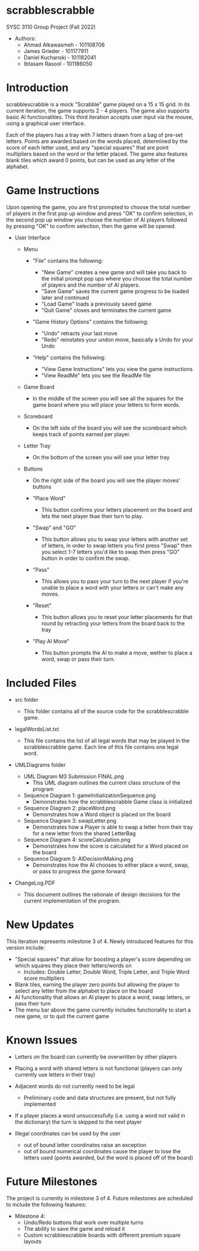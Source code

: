# scrabblescrabble
SYSC 3110 Group Project (Fall 2022)

- Authors:
	- Ahmad Alkawasmeh - 101108706
	- James Grieder - 101177911
	- Daniel Kuchanski - 101182041
	- Ibtasam Rasool - 101186050


# Introduction

scrabblescrabble is a mock "Scrabble" game played on a 15 x 15 grid.  In its current iteration, the game supports 2 - 4 players.  The game also supports basic AI functionalities.  This third iteration accepts user input via the mouse, using a graphical user interface.

Each of the players has a tray with 7 letters drawn from a bag of pre-set letters.  Points are awarded based on the words placed, determined by the score of each letter used, and any "special squares" that are point multipliers based on the word or the letter placed.  The game also features blank tiles which award 0 points, but can be used as any letter of the alphabet.


# Game Instructions

Upon opening the game, you are first prompted to choose the total number of players in the first pop up window and press "OK" to confirm selection, in the second pop up window you choose the number of AI players followed by pressing "OK" to confirm selection, then the game will be opened. 
- User Interface
	- Menu
		- "File" contains the following:
			- "New Game" creates a new game and will take you back to the initial prompt pop ups where you choose the total number of players and the 			     number of AI players.
			- "Save Game" saves the current game progress to be loaded later and continued
			- "Load Game" loads a previously saved game
			- "Quit Game" closes and terminates the current game
			
		- "Game History Options" contains the following:
			- "Undo" retracts your last move
			- "Redo" reinstates your undon move, basically a Undo for your Undo
			
		- "Help" contains the following:
			- "View Game Instructions" lets you view the game instructions
			- "View ReadMe" lets you see the ReadMe file 
		
	- Game Board
		- In the middle of the screen you will see all the squares for the game board where you will place your letters to form words.
		
	- Scoreboard
		- On the left side of the board you will see the scoreboard which keeps track of points earned per player. 
		
	- Letter Tray
		- On the bottom of the screen you will see your letter tray 
		
	- Buttons
		- On the right side of the board you will see the player moves' buttons
		
		- "Place Word"
			- This button confirms your letters placement on the board and lets the next player tkae their turn to play.
			
		- "Swap" and "GO"
			- This button allows you to swap your letters with another set of letters, in order to swap letters you first press "Swap" then you select 			     1-7 letters you'd like to swap then press "GO" button in order to confirm the swap.
			
		- "Pass"
			- This allows you to pass your turn to the next player if you're unable to place a word with your letters or can't make any moves.
			
		- "Reset"
			- This button allows you to reset your letter placements for that round by retracting your letters from the board back to the tray
		
		- "Play AI Move"
			- This button prompts the AI to make a move, wether to place a word, swap or pass their turn.
			
			
# Included Files

- src folder
	- This folder contains all of the source code for the scrabblescrabble game.
	
- legalWordsList.txt
	-  This file contains the list of all legal words that may be played in the scrabblescrabble game.  Each line of this file contains one legal word.
	
- UMLDiagrams folder
	- UML Diagram M3 Submission FINAL.png
		- This UML diagram outlines the current class structure of the program
	- Sequence Diagram 1: gameInitializationSequence.png
		- Demonstrates how the scrabblescrabble Game class is initialized
	- Sequence Diagram 2: placeWord.png
		- Demonstrates how a Word object is placed on the board
	- Sequence Diagram 3: swapLetter.png
		- Demonstrates how a Player is able to swap a letter from their tray for a new letter from the shared LetterBag
	- Sequence Diagram 4: scoreCalculation.png
		- Demonstrates how the score is calculated for a Word placed on the board
	- Sequence Diagram 5: AIDecisionMaking.png
		- Demonstrates how the AI chooses to either place a word, swap, or pass to progress the game forward

- ChangeLog.PDF
	- This document outlines the rationale of design decisions for the current implementation of the program.


# New Updates

This iteration represents milestone 3 of 4.  Newly introduced features for this version include:

- "Special squares" that allow for boosting a player's score depending on which squares they place their letters/words on
	- Includes: Double Letter, Double Word, Triple Letter, and Triple Word score multipliers
- Blank tiles, earning the player zero points but allowing the player to select any letter from the alphabet to place on the board 
- AI functionality that allows an AI player to place a word, swap letters, or pass their turn
- The menu bar above the game currently includes functionality to start a new game, or to quit the current game


# Known Issues

- Letters on the board can currently be overwritten by other players

- Placing a word with shared letters is not functional (players can only currently use letters in their tray)

- Adjacent words do not currently need to be legal
	- Preliminary code and data structures are present, but not fully implemented

- If a player places a word unsuccessfully (i.e. using a word not valid in the dictionary) the turn is skipped to the next player

- Illegal coordinates can be used by the user
	- out of bound letter coordinates raise an exception
	- out of bound numerical coordinates cause the player to lose the letters used (points awarded, but the word is placed off of the board)


# Future Milestones

The project is currently in milestone 3 of 4.  Future milestones are scheduled to include the following features:
	
- Milestone 4: 
	- Undo/Redo buttons that work over multiple turns
	- The ability to save the game and reload it
	- Custom scrabblescrabble boards with different premium square layouts
